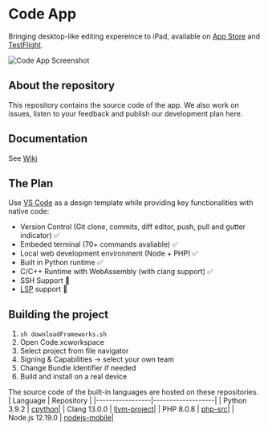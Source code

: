 # Code App
Bringing desktop-like editing expereince to iPad, available on [App Store](https://apps.apple.com/us/app/code-app/id1512938504) and [TestFlight](https://testflight.apple.com/join/EgZ8sE2P).

![Code App Screenshot](https://thebaselab.com/code/clang.png)

## About the repository
This repository contains the source code of the app.  We also work on issues, listen to your feedback and publish our development plan here.

## Documentation
See [Wiki](https://github.com/thebaselab/codeapp/wiki)

## The Plan
Use [VS Code](https://github.com/microsoft/vscode) as a design template while providing key functionalities with native code:
- Version Control (Git clone, commits, diff editor, push, pull and gutter indicator) ✅
- Embeded terminal (70+ commands avaliable) ✅
- Local web development environment (Node + PHP) ✅
- Built in Python runtime ✅
- C/C++ Runtime with WebAssembly (with clang support) ✅
- SSH Support 🏃
- [LSP](https://microsoft.github.io/language-server-protocol) support 🏃

## Building the project
1. `sh downloadFrameworks.sh`
2. Open Code.xcworkspace
3. Select project from file navigator
4. Signing & Capabilities -> select your own team
5. Change Bundle Identifier if needed
6. Build and install on a real device

The source code of the built-in languages are hosted on these repositories.
| Language        | Repository        |
|-----------------|-------------------|
| Python 3.9.2    | [cpython](https://github.com/holzschu/cpython/tree/3.9)|
| Clang 13.0.0    | [llvm-project](https://github.com/holzschu/llvm-project)|
| PHP 8.0.8       | [php-src](https://github.com/bummoblizard/php-src/tree/PHP-8.0.8)|
| Node.js 12.19.0 | [nodejs-mobile](https://github.com/JaneaSystems/nodejs-mobile)|


